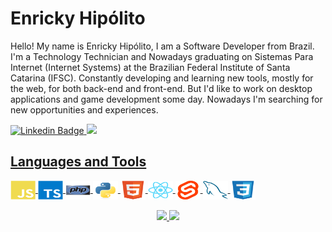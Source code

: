 <h1>Enricky Hipólito</h1>

Hello! My name is Enricky Hipólito, I am a Software Developer from Brazil. I'm a Technology Technician and Nowadays graduating on Sistemas Para Internet (Internet Systems) at the Brazilian Federal Institute of Santa Catarina (IFSC). Constantly developing and learning new tools, mostly for the web, for both back-end and front-end. But I'd like to work on desktop applications and game development some day. Nowadays I'm searching for new opportunities and experiences. 

<a href="https://www.linkedin.com/in/enricky-hip%C3%B3lito-9032b9239">
   <img src="https://img.shields.io/badge/LinkedIn-blue?logo=Linkedin&LogoColor=white&style=for-the-badge" alt="Linkedin Badge">
</a>

<a href="mailto:enricky.hipolito@gmail.com">
  <img src="https://img.shields.io/badge/-Gmail-%23333?style=for-the-badge&logo=gmail&logoColor=white" 
</a>

<div style="display: inline_block">
  <h2>Languages and Tools</h2>
  <img align="center" alt="Enricky-Js" height="30" width="40" src="https://raw.githubusercontent.com/devicons/devicon/master/icons/javascript/javascript-plain.svg">
  <img align="center" alt="Enricky-typescript" height="30" width="40" src="https://raw.githubusercontent.com/devicons/devicon/master/icons/typescript/typescript-original.svg">
  <img align="center" alt="Enricky-php" height="30" width="40" src="https://raw.githubusercontent.com/devicons/devicon/master/icons/php/php-original.svg">
  <img align="center" alt="Enricky-Python" height="30" width="40" src="https://raw.githubusercontent.com/devicons/devicon/master/icons/python/python-original.svg">
  <img align="center" alt="Enricky-HTML" height="30" width="40" src="https://raw.githubusercontent.com/devicons/devicon/master/icons/html5/html5-original.svg">
  <img align="center" alt="Enricky-React" height="30" width="40" src="https://raw.githubusercontent.com/devicons/devicon/master/icons/react/react-original.svg">
  <img align="center" alt="Enricky-Svelte" height="30" width="40" src="https://raw.githubusercontent.com/devicons/devicon/master/icons/svelte/svelte-original.svg">
  <img align="center" alt="Enricky-MySql" height="30" width="40" src="https://raw.githubusercontent.com/devicons/devicon/master/icons/mysql/mysql-original.svg">
  <img align="center" alt="Enricky-CSS" height="30" width="40" src="https://raw.githubusercontent.com/devicons/devicon/master/icons/css3/css3-original.svg">
</div>

<br>

<div align="center">
  <a href="https://github.com/EnrickyHip">
  <img height="180em" src="https://github-readme-stats.vercel.app/api?username=EnrickyHip&show_icons=true&theme=dark&include_all_commits=true&count_private=true"/>
  <img height="180em" src="https://github-readme-stats.vercel.app/api/top-langs/?username=EnrickyHip&layout=compact&langs_count=8&theme=dark"/>
</div>
 
